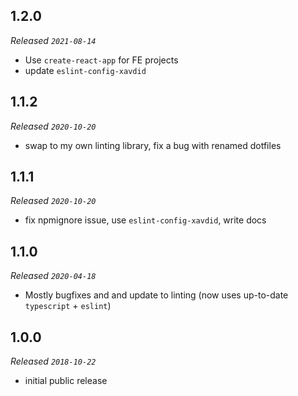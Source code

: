 ## 1.2.0

_Released `2021-08-14`_

- Use `create-react-app` for FE projects
- update `eslint-config-xavdid`

## 1.1.2

_Released `2020-10-20`_

- swap to my own linting library, fix a bug with renamed dotfiles

## 1.1.1

_Released `2020-10-20`_

- fix npmignore issue, use `eslint-config-xavdid`, write docs

## 1.1.0

_Released `2020-04-18`_

- Mostly bugfixes and and update to linting (now uses up-to-date `typescript` + `eslint`)

## 1.0.0

_Released `2018-10-22`_

- initial public release
